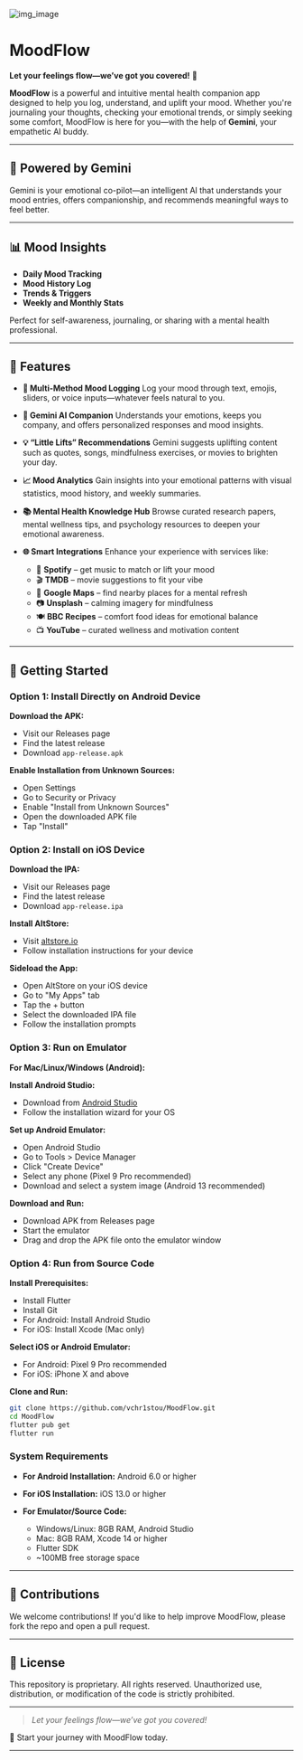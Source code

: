 ![img_image](https://github.com/user-attachments/assets/e9a89000-3a98-469b-995c-700a24434267)
# MoodFlow

**Let your feelings flow—we’ve got you covered!** 🌈

**MoodFlow** is a powerful and intuitive mental health companion app designed to help you log, understand, and uplift your mood. Whether you're journaling your thoughts, checking your emotional trends, or simply seeking some comfort, MoodFlow is here for you—with the help of **Gemini**, your empathetic AI buddy.

---

## 🧠 Powered by Gemini

Gemini is your emotional co-pilot—an intelligent AI that understands your mood entries, offers companionship, and recommends meaningful ways to feel better.

---

## 📊 Mood Insights

* **Daily Mood Tracking**
* **Mood History Log**
* **Trends & Triggers**
* **Weekly and Monthly Stats**

Perfect for self-awareness, journaling, or sharing with a mental health professional.

---

## 🌟 Features

* **📝 Multi-Method Mood Logging**
  Log your mood through text, emojis, sliders, or voice inputs—whatever feels natural to you.

* **🤖 Gemini AI Companion**
  Understands your emotions, keeps you company, and offers personalized responses and mood insights.

* **💡 “Little Lifts” Recommendations**
  Gemini suggests uplifting content such as quotes, songs, mindfulness exercises, or movies to brighten your day.

* **📈 Mood Analytics**
  Gain insights into your emotional patterns with visual statistics, mood history, and weekly summaries.

* **📚 Mental Health Knowledge Hub**
  Browse curated research papers, mental wellness tips, and psychology resources to deepen your emotional awareness.

* **🌐 Smart Integrations**
  Enhance your experience with services like:

  * 🎵 **Spotify** – get music to match or lift your mood
  * 🎬 **TMDB** – movie suggestions to fit your vibe
  * 🗽️ **Google Maps** – find nearby places for a mental refresh
  * 📷 **Unsplash** – calming imagery for mindfulness
  * 🍽️ **BBC Recipes** – comfort food ideas for emotional balance
  * 📺 **YouTube** – curated wellness and motivation content

---

## 🚀 Getting Started

### Option 1: Install Directly on Android Device

**Download the APK:**

* Visit our Releases page
* Find the latest release
* Download `app-release.apk`

**Enable Installation from Unknown Sources:**

* Open Settings
* Go to Security or Privacy
* Enable "Install from Unknown Sources"
* Open the downloaded APK file
* Tap "Install"

### Option 2: Install on iOS Device

**Download the IPA:**

* Visit our Releases page
* Find the latest release
* Download `app-release.ipa`

**Install AltStore:**

* Visit [altstore.io](https://altstore.io)
* Follow installation instructions for your device

**Sideload the App:**

* Open AltStore on your iOS device
* Go to "My Apps" tab
* Tap the + button
* Select the downloaded IPA file
* Follow the installation prompts

### Option 3: Run on Emulator

**For Mac/Linux/Windows (Android):**

**Install Android Studio:**

* Download from [Android Studio](https://developer.android.com/studio)
* Follow the installation wizard for your OS

**Set up Android Emulator:**

* Open Android Studio
* Go to Tools > Device Manager
* Click "Create Device"
* Select any phone (Pixel 9 Pro recommended)
* Download and select a system image (Android 13 recommended)

**Download and Run:**

* Download APK from Releases page
* Start the emulator
* Drag and drop the APK file onto the emulator window

### Option 4: Run from Source Code

**Install Prerequisites:**

* Install Flutter
* Install Git
* For Android: Install Android Studio
* For iOS: Install Xcode (Mac only)

**Select iOS or Android Emulator:**

* For Android: Pixel 9 Pro recommended
* For iOS: iPhone X and above

**Clone and Run:**

```bash
git clone https://github.com/vchr1stou/MoodFlow.git
cd MoodFlow
flutter pub get
flutter run
```

### System Requirements

* **For Android Installation:** Android 6.0 or higher
* **For iOS Installation:** iOS 13.0 or higher
* **For Emulator/Source Code:**

  * Windows/Linux: 8GB RAM, Android Studio
  * Mac: 8GB RAM, Xcode 14 or higher
  * Flutter SDK
  * \~100MB free storage space

---

## 🤝 Contributions

We welcome contributions!
If you'd like to help improve MoodFlow, please fork the repo and open a pull request.

---

## 📄 License

This repository is proprietary. All rights reserved. Unauthorized use, distribution, or modification of the code is strictly prohibited.

---

> *Let your feelings flow—we’ve got you covered!*

🌱 Start your journey with MoodFlow today.

---
